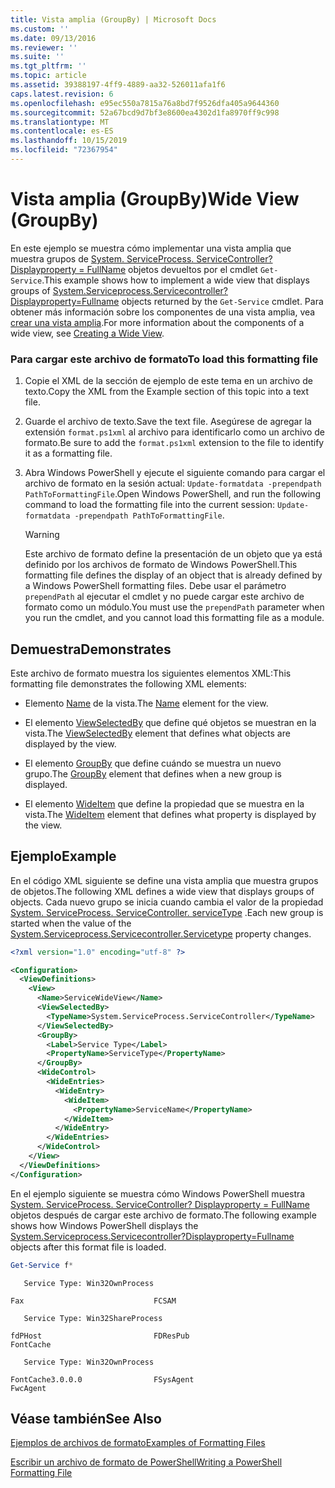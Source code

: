 ```yaml
---
title: Vista amplia (GroupBy) | Microsoft Docs
ms.custom: ''
ms.date: 09/13/2016
ms.reviewer: ''
ms.suite: ''
ms.tgt_pltfrm: ''
ms.topic: article
ms.assetid: 39388197-4ff9-4889-aa32-526011afa1f6
caps.latest.revision: 6
ms.openlocfilehash: e95ec550a7815a76a8bd7f9526dfa405a9644360
ms.sourcegitcommit: 52a67bcd9d7bf3e8600ea4302d1fa8970ff9c998
ms.translationtype: MT
ms.contentlocale: es-ES
ms.lasthandoff: 10/15/2019
ms.locfileid: "72367954"
---
```

# <a name="wide-view-groupby"></a><span data-ttu-id="bcb90-102">Vista amplia (GroupBy)</span><span class="sxs-lookup"><span data-stu-id="bcb90-102">Wide View (GroupBy)</span></span>

<span data-ttu-id="bcb90-103">En este ejemplo se muestra cómo implementar una vista amplia que muestra grupos de [System. ServiceProcess. ServiceController? Displayproperty = FullName](/dotnet/api/System.ServiceProcess.ServiceController) objetos devueltos por el cmdlet `Get-Service`.</span><span class="sxs-lookup"><span data-stu-id="bcb90-103">This example shows how to implement a wide view that displays groups of [System.Serviceprocess.Servicecontroller?Displayproperty=Fullname](/dotnet/api/System.ServiceProcess.ServiceController) objects returned by the `Get-Service` cmdlet.</span></span> <span data-ttu-id="bcb90-104">Para obtener más información sobre los componentes de una vista amplia, vea [crear una vista amplia](./creating-a-wide-view.md).</span><span class="sxs-lookup"><span data-stu-id="bcb90-104">For more information about the components of a wide view, see [Creating a Wide View](./creating-a-wide-view.md).</span></span>

### <a name="to-load-this-formatting-file"></a><span data-ttu-id="bcb90-105">Para cargar este archivo de formato</span><span class="sxs-lookup"><span data-stu-id="bcb90-105">To load this formatting file</span></span>

1. <span data-ttu-id="bcb90-106">Copie el XML de la sección de ejemplo de este tema en un archivo de texto.</span><span class="sxs-lookup"><span data-stu-id="bcb90-106">Copy the XML from the Example section of this topic into a text file.</span></span>

2. <span data-ttu-id="bcb90-107">Guarde el archivo de texto.</span><span class="sxs-lookup"><span data-stu-id="bcb90-107">Save the text file.</span></span> <span data-ttu-id="bcb90-108">Asegúrese de agregar la extensión `format.ps1xml` al archivo para identificarlo como un archivo de formato.</span><span class="sxs-lookup"><span data-stu-id="bcb90-108">Be sure to add the `format.ps1xml` extension to the file to identify it as a formatting file.</span></span>

3. <span data-ttu-id="bcb90-109">Abra Windows PowerShell y ejecute el siguiente comando para cargar el archivo de formato en la sesión actual: `Update-formatdata -prependpath PathToFormattingFile`.</span><span class="sxs-lookup"><span data-stu-id="bcb90-109">Open Windows PowerShell, and run the following command to load the formatting file into the current session: `Update-formatdata -prependpath PathToFormattingFile`.</span></span>

   > [!WARNING]
   > <span data-ttu-id="bcb90-110">Este archivo de formato define la presentación de un objeto que ya está definido por los archivos de formato de Windows PowerShell.</span><span class="sxs-lookup"><span data-stu-id="bcb90-110">This formatting file defines the display of an object that is already defined by a Windows PowerShell formatting files.</span></span> <span data-ttu-id="bcb90-111">Debe usar el parámetro `prependPath` al ejecutar el cmdlet y no puede cargar este archivo de formato como un módulo.</span><span class="sxs-lookup"><span data-stu-id="bcb90-111">You must use the `prependPath` parameter when you run the cmdlet, and you cannot load this formatting file as a module.</span></span>

## <a name="demonstrates"></a><span data-ttu-id="bcb90-112">Demuestra</span><span class="sxs-lookup"><span data-stu-id="bcb90-112">Demonstrates</span></span>

<span data-ttu-id="bcb90-113">Este archivo de formato muestra los siguientes elementos XML:</span><span class="sxs-lookup"><span data-stu-id="bcb90-113">This formatting file demonstrates the following XML elements:</span></span>

- <span data-ttu-id="bcb90-114">Elemento [Name](./name-element-for-view-format.md) de la vista.</span><span class="sxs-lookup"><span data-stu-id="bcb90-114">The [Name](./name-element-for-view-format.md) element for the view.</span></span>

- <span data-ttu-id="bcb90-115">El elemento [ViewSelectedBy](./viewselectedby-element-format.md) que define qué objetos se muestran en la vista.</span><span class="sxs-lookup"><span data-stu-id="bcb90-115">The [ViewSelectedBy](./viewselectedby-element-format.md) element that defines what objects are displayed by the view.</span></span>

- <span data-ttu-id="bcb90-116">El elemento [GroupBy](./groupby-element-for-view-format.md) que define cuándo se muestra un nuevo grupo.</span><span class="sxs-lookup"><span data-stu-id="bcb90-116">The [GroupBy](./groupby-element-for-view-format.md) element that defines when a new group is displayed.</span></span>

- <span data-ttu-id="bcb90-117">El elemento [WideItem](./wideitem-element-for-widecontrol-format.md) que define la propiedad que se muestra en la vista.</span><span class="sxs-lookup"><span data-stu-id="bcb90-117">The [WideItem](./wideitem-element-for-widecontrol-format.md) element that defines what property is displayed by the view.</span></span>

## <a name="example"></a><span data-ttu-id="bcb90-118">Ejemplo</span><span class="sxs-lookup"><span data-stu-id="bcb90-118">Example</span></span>

<span data-ttu-id="bcb90-119">En el código XML siguiente se define una vista amplia que muestra grupos de objetos.</span><span class="sxs-lookup"><span data-stu-id="bcb90-119">The following XML defines a wide view that displays groups of objects.</span></span> <span data-ttu-id="bcb90-120">Cada nuevo grupo se inicia cuando cambia el valor de la propiedad [System. ServiceProcess. ServiceController. serviceType](/dotnet/api/System.ServiceProcess.ServiceController.ServiceType) .</span><span class="sxs-lookup"><span data-stu-id="bcb90-120">Each new group is started when the value of the [System.Serviceprocess.Servicecontroller.Servicetype](/dotnet/api/System.ServiceProcess.ServiceController.ServiceType) property changes.</span></span>

```xml
<?xml version="1.0" encoding="utf-8" ?>

<Configuration>
  <ViewDefinitions>
    <View>
      <Name>ServiceWideView</Name>
      <ViewSelectedBy>
        <TypeName>System.ServiceProcess.ServiceController</TypeName>
      </ViewSelectedBy>
      <GroupBy>
        <Label>Service Type</Label>
        <PropertyName>ServiceType</PropertyName>
      </GroupBy>
      <WideControl>
        <WideEntries>
          <WideEntry>
            <WideItem>
              <PropertyName>ServiceName</PropertyName>
            </WideItem>
          </WideEntry>
        </WideEntries>
      </WideControl>
    </View>
  </ViewDefinitions>
</Configuration>
```

<span data-ttu-id="bcb90-121">En el ejemplo siguiente se muestra cómo Windows PowerShell muestra [System. ServiceProcess. ServiceController? Displayproperty = FullName](/dotnet/api/System.ServiceProcess.ServiceController) objetos después de cargar este archivo de formato.</span><span class="sxs-lookup"><span data-stu-id="bcb90-121">The following example shows how Windows PowerShell displays the [System.Serviceprocess.Servicecontroller?Displayproperty=Fullname](/dotnet/api/System.ServiceProcess.ServiceController) objects after this format file is loaded.</span></span>

```powershell
Get-Service f*
```

```output
   Service Type: Win32OwnProcess

Fax                             FCSAM

   Service Type: Win32ShareProcess

fdPHost                         FDResPub
FontCache

   Service Type: Win32OwnProcess

FontCache3.0.0.0                FSysAgent
FwcAgent
```

## <a name="see-also"></a><span data-ttu-id="bcb90-122">Véase también</span><span class="sxs-lookup"><span data-stu-id="bcb90-122">See Also</span></span>

[<span data-ttu-id="bcb90-123">Ejemplos de archivos de formato</span><span class="sxs-lookup"><span data-stu-id="bcb90-123">Examples of Formatting Files</span></span>](./examples-of-formatting-files.md)

[<span data-ttu-id="bcb90-124">Escribir un archivo de formato de PowerShell</span><span class="sxs-lookup"><span data-stu-id="bcb90-124">Writing a PowerShell Formatting File</span></span>](./writing-a-powershell-formatting-file.md)
